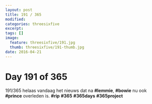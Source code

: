 ```yaml
---
layout: post
title: 191 / 365
modified:
categories: threesixfive
excerpt:
tags: []
image:
  feature: threesixfive/191.jpg
  thumb: threesixfive/191-thumb.jpg
date: 2016-04-21
---
```


# Day 191 of 365

191/365 helaas vandaag het nieuws dat na **\#lemmie**, **\#bowie** nu ook **\#prince** overleden is. **\#rip** **\#365** **\#365days** **\#365project**

